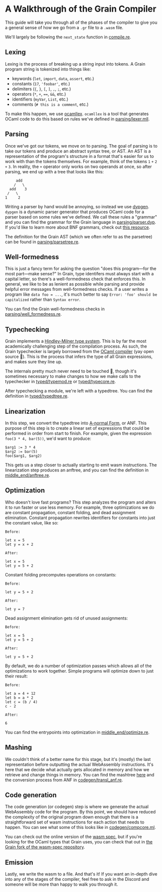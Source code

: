 # A Walkthrough of the Grain Compiler

This guide will take you through all of the phases of the compiler to give you a general sense of how we go from a `.gr` file to a `.wasm` file.

We'll largely be following the `next_state` function in [compile.re](https://github.com/grain-lang/grain/blob/master/compiler/src/compile.ml).

## Lexing

Lexing is the process of breaking up a string input into tokens. A Grain program string is tokenized into things like:

* keywords (`let`, `import`, `data`, `assert`, etc.)
* constants (`17`, `'foobar'`, etc.)
* delimiters (`{`, `}`, `[`, `]`, `,`, `;`, etc.)
* operators (`*`, `+`, `==`, `&&`, etc.)
* identifiers (`myVar`, `List`, etc.)
* comments (`# this is a comment`, etc.)

To make this happen, we use [ocamllex](https://caml.inria.fr/pub/docs/manual-ocaml/lexyacc.html). `ocamllex` is a tool that generates OCaml code to do this based on rules we've defined in [parsing/lexer.mll](https://github.com/grain-lang/grain/blob/master/compiler/src/parsing/lexer.mll).

## Parsing

Once we've got our tokens, we move on to parsing. The goal of parsing is to take our tokens and produce an abstract syntax tree, or AST. An AST is a representation of the program's structure in a format that's easier for us to work with than the tokens themselves. For example, think of the tokens `1` `+` `2` `+` `3`. In reality, the `+` operator only works on two operands at once, so after parsing, we end up with a tree that looks like this:

```plaintext
     add
    /   \
  add    3
 /   \
1     2
```

Writing a parser by hand would be annoying, so instead we use [dypgen](http://dypgen.free.fr/). `dypgen` is a dynamic parser generator that produces OCaml code for a parser based on some rules we've defined. We call these rules a "grammar" and you can find the grammar for the Grain language in [parsing/parser.dyp](https://github.com/grain-lang/grain/blob/master/compiler/src/parsing/parser.dyp). If you'd like to learn more about BNF grammars, check out [this resource](http://people.cs.ksu.edu/~schmidt/300s05/Lectures/GrammarNotes/bnf.html).

The definition for the Grain AST (which we often refer to as the parsetree) can be found in [parsing/parsetree.re](https://github.com/grain-lang/grain/blob/master/compiler/src/parsing/parsetree.re).

## Well-formedness

This is just a fancy term for asking the question "does this program—for the most part—make sense?" In Grain, type identifers must always start with a capital letter, so there's a well-formedness check that enforces this. In general, we like to be as lenient as possible while parsing and provide helpful error messages from well-formedness checks. If a user writes a program like `data foo = ...`, it's much better to say `Error: 'foo' should be capitalized` rather than `Syntax error`.

You can find the Grain well-formedness checks in [parsing/well_formedness.re](https://github.com/grain-lang/grain/blob/master/compiler/src/parsing/well_formedness.re).

## Typechecking

Grain implements a [Hindley-Milner type system](https://en.wikipedia.org/wiki/Hindley%E2%80%93Milner_type_system). This is by far the most academically challenging step of the compilation process. As such, the Grain typechecker is largely borrowed from the [OCaml compiler](https://github.com/ocaml/ocaml) (yay open source 🎉). This is the process that infers the type of all Grain expressions, and makes sure they line up.

The internals pretty much never need to be touched 🙏, though it's sometimes necessary to make changes to how we make calls to the typechecker in [typed/typemod.re](https://github.com/grain-lang/grain/blob/master/compiler/src/typed/typemod.re) or [typed/typecore.re](https://github.com/grain-lang/grain/blob/master/compiler/src/typed/typecore.re).

After typechecking a module, we're left with a typedtree. You can find the definition in [typed/typedtree.re](https://github.com/grain-lang/grain/blob/master/compiler/src/typed/typedtree.re).

## Linearization

In this step, we convert the typedtree into [A-normal Form](https://en.wikipedia.org/wiki/A-normal_form), or ANF. This purpose of this step is to create a linear set of expressions that could be performed in order from start to finish. For example, given the expression `foo(3 * 4, bar(5))`, we'd want to produce:

```plaintext
$arg1 := 3 * 4
$arg2 := bar(5)
foo($arg1, $arg2)
```

This gets us a step closer to actually starting to emit wasm instructions. The linearization step produces an anftree, and you can find the definition in [middle_end/anftree.re](https://github.com/grain-lang/grain/blob/master/compiler/src/middle_end/anftree.re).

## Optimization

Who doesn't love fast programs? This step analyzes the program and alters it to run faster or use less memory. For example, three optimizations we do are constant propagation, constant folding, and dead assignment elimination. Constant propagation rewrites identifiers for constants into just the constant value, like so:

```plaintext
Before:

let x = 5
let y = x + 2

After:

let x = 5
let y = 5 + 2
```

Constant folding precomputes operations on constants:

```plaintext
Before:

let y = 5 + 2

After:

let y = 7
```

Dead assignment elimination gets rid of unused assignments:

```plaintext
Before:

let x = 5
let y = 5 + 2

After:

let y = 5 + 2
```

By default, we do a number of optimization passes which allows all of the optimizations to work together. Simple programs will optimize down to just their result:

```plaintext
Before:

let a = 4 + 12
let b = a * 2
let c = (b / 4)
c - 2

After:

6
```

You can find the entrypoints into optimization in [middle_end/optimize.re](https://github.com/grain-lang/grain/blob/master/compiler/src/middle_end/optimize.re).

## Mashing

We couldn't think of a better name for this stage, but it's (mostly) the last representation before outputting the actual WebAssembly instructions. It's here that we decide what actually gets allocated in memory and how we retrieve and change things in memory. You can find the mashtree [here](https://github.com/grain-lang/grain/blob/master/compiler/src/codegen/mashtree.ml) and the conversion process from ANF in [codegen/transl_anf.re](https://github.com/grain-lang/grain/blob/master/compiler/src/codegen/transl_anf.re).

## Code generation

The code generation (or codegen) step is where we generate the actual WebAssembly code for the program. By this point, we should have reduced the complexity of the original program down enough that there is a straightforward set of wasm instructions for each action that needs to happen. You can see what some of this looks like in [codegen/compcore.ml](https://github.com/grain-lang/grain/blob/master/compiler/src/codegen/compcore.ml).

You can check out the online version of the [wasm spec](https://webassembly.github.io/spec/core/index.html), but if you're looking for the OCaml types that Grain uses, you can check that out in [the Grain fork of the wasm-spec repository](https://github.com/grain-lang/wasm-spec).

## Emission

Lastly, we write the wasm to a file. And that's it! If you want an in-depth dive into any of the stages of the compiler, feel free to ask in the Discord and someone will be more than happy to walk you through it.
